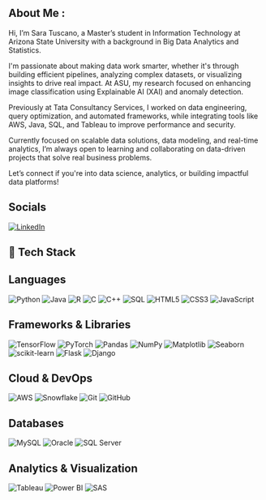 ## About Me :

Hi, I’m Sara Tuscano, a Master’s student in Information Technology at Arizona State University with a background in Big Data Analytics and Statistics.

I'm passionate about making data work smarter, whether it's through building efficient pipelines, analyzing complex datasets, or visualizing insights to drive real impact. At ASU, my research focused on enhancing image classification using Explainable AI (XAI) and anomaly detection.

Previously at Tata Consultancy Services, I worked on data engineering, query optimization, and automated frameworks, while integrating tools like AWS, Java, SQL, and Tableau to improve performance and security.

Currently focused on scalable data solutions, data modeling, and real-time analytics, I’m always open to learning and collaborating on data-driven projects that solve real business problems.

Let’s connect if you're into data science, analytics, or building impactful data platforms!


## Socials
[![LinkedIn](https://img.shields.io/badge/LinkedIn-%230077B5.svg?logo=linkedin&logoColor=white)](https://www.linkedin.com/in/sara-tuscano/) 

## 🚀 Tech Stack

## Languages  
![Python](https://img.shields.io/badge/python-%2314354C.svg?style=for-the-badge&logo=python&logoColor=white) ![Java](https://img.shields.io/badge/java-%23ED8B00.svg?style=for-the-badge&logo=java&logoColor=white) ![R](https://img.shields.io/badge/R-276DC3?style=for-the-badge&logo=r&logoColor=white) ![C](https://img.shields.io/badge/c-%2300599C.svg?style=for-the-badge&logo=c&logoColor=white) ![C++](https://img.shields.io/badge/c++-%2300599C.svg?style=for-the-badge&logo=c%2B%2B&logoColor=white) ![SQL](https://img.shields.io/badge/sql-%2307405e.svg?style=for-the-badge&logo=sqlite&logoColor=white) ![HTML5](https://img.shields.io/badge/html5-%23E34F26.svg?style=for-the-badge&logo=html5&logoColor=white) ![CSS3](https://img.shields.io/badge/css3-%231572B6.svg?style=for-the-badge&logo=css3&logoColor=white) ![JavaScript](https://img.shields.io/badge/javascript-%23323330.svg?style=for-the-badge&logo=javascript&logoColor=%23F7DF1E)
## Frameworks & Libraries  
![TensorFlow](https://img.shields.io/badge/TensorFlow-%23FF6F00.svg?style=for-the-badge&logo=TensorFlow&logoColor=white) ![PyTorch](https://img.shields.io/badge/PyTorch-%23EE4C2C.svg?style=for-the-badge&logo=PyTorch&logoColor=white) ![Pandas](https://img.shields.io/badge/pandas-%23150458.svg?style=for-the-badge&logo=pandas&logoColor=white) ![NumPy](https://img.shields.io/badge/numpy-%23013243.svg?style=for-the-badge&logo=numpy&logoColor=white) ![Matplotlib](https://img.shields.io/badge/Matplotlib-%230C55A5.svg?style=for-the-badge&logo=matplotlib&logoColor=white) ![Seaborn](https://img.shields.io/badge/Seaborn-43B02A?style=for-the-badge&logo=seaborn&logoColor=white) ![scikit-learn](https://img.shields.io/badge/scikit--learn-%23F7931E.svg?style=for-the-badge&logo=scikit-learn&logoColor=white) ![Flask](https://img.shields.io/badge/flask-%23000.svg?style=for-the-badge&logo=flask&logoColor=white) ![Django](https://img.shields.io/badge/django-%23092E20.svg?style=for-the-badge&logo=django&logoColor=white)
## Cloud & DevOps  
![AWS](https://img.shields.io/badge/AWS-%23FF9900.svg?style=for-the-badge&logo=amazon-aws&logoColor=white) ![Snowflake](https://img.shields.io/badge/Snowflake-56B9EB?style=for-the-badge&logo=snowflake&logoColor=white) ![Git](https://img.shields.io/badge/git-%23F05033.svg?style=for-the-badge&logo=git&logoColor=white) ![GitHub](https://img.shields.io/badge/github-%23181717.svg?style=for-the-badge&logo=github&logoColor=white)
## Databases  
![MySQL](https://img.shields.io/badge/mysql-%2300f.svg?style=for-the-badge&logo=mysql&logoColor=white) ![Oracle](https://img.shields.io/badge/oracle-%23F00000.svg?style=for-the-badge&logo=oracle&logoColor=white) ![SQL Server](https://img.shields.io/badge/SQL%20Server-CC2927?style=for-the-badge&logo=microsoft%20sql%20server&logoColor=white)
## Analytics & Visualization  
![Tableau](https://img.shields.io/badge/Tableau-E97627?style=for-the-badge&logo=tableau&logoColor=white) ![Power BI](https://img.shields.io/badge/Power%20BI-F2C811?style=for-the-badge&logo=powerbi&logoColor=black) ![SAS](https://img.shields.io/badge/SAS-%231E9CCE.svg?style=for-the-badge&logo=sas&logoColor=white)


